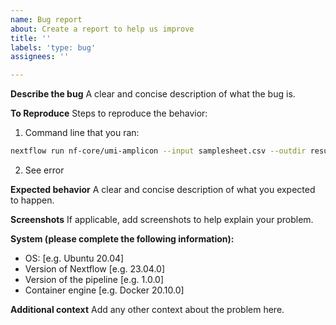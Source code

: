 ```yaml
---
name: Bug report
about: Create a report to help us improve
title: ''
labels: 'type: bug'
assignees: ''

---
```


**Describe the bug**
A clear and concise description of what the bug is.

**To Reproduce**
Steps to reproduce the behavior:

1. Command line that you ran:
```bash
nextflow run nf-core/umi-amplicon --input samplesheet.csv --outdir results/
```

2. See error

**Expected behavior**
A clear and concise description of what you expected to happen.

**Screenshots**
If applicable, add screenshots to help explain your problem.

**System (please complete the following information):**
 - OS: [e.g. Ubuntu 20.04]
 - Version of Nextflow [e.g. 23.04.0]
 - Version of the pipeline [e.g. 1.0.0]
 - Container engine [e.g. Docker 20.10.0]

**Additional context**
Add any other context about the problem here.
